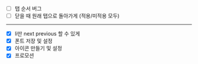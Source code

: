 - [ ] 탭 순서 버그
- [ ] 닫을 때 원래 탭으로 돌아가게 (적용/미적용 모두)

---

- [x] li만 next previous 할 수 있게
- [x] 폰트 저장 및 설정
- [x] 아이콘 만들기 및 설정
- [x] 프로모션
